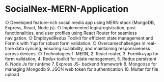 # SocialNex-MERN-Application

 ○ Developed feature-rich social media app using MERN stack (MongoDB, Express, React, Node.js).
 ○ Implemented login/registration, post functionalities, and user profiles using React Router for
 seamless navigation.
 ○ EmployedRedux Toolkit for efficient state management and Formik with Yup for robust form
 validation.
 ○ Overcamechallenges in real-time data syncing, ensuring scalability, and maintaining
 responsiveness across devices.
 ○ Technologies:1. MERN, 2. React router, 3. Formik+yup for form validation, 4. Redux toolkit for state
 management, 5. Redux persistent 6. Node Js for runtime 7. Express JS- backend framework 8.
 Mongoose for managing Mongodb 9. JSON web token for authentication 10. Multer for file upload
